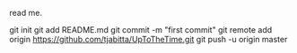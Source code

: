 read me.

git init
git add README.md
git commit -m "first commit"
git remote add origin https://github.com/tjabitta/UpToTheTime.git
git push -u origin master